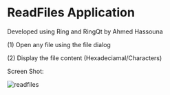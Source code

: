 ReadFiles Application
=====================

Developed using Ring and RingQt by Ahmed Hassouna

(1) Open any file using the file dialog

(2) Display the file content (Hexadeciamal/Characters)

Screen Shot:

![readfiles](https://raw.githubusercontent.com/ring-lang/ring/master/applications/readfiles/screenshot.png)